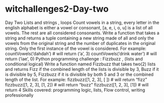 # witchallenges2-Day-two
Day Two
Lists and strings , loops
Count vowels in a string, every letter in the english alphabet is either a
vowel or consonant, [a, e, i, o, u] is a list of all vowels. The rest are all
considered consonants. Write a function that takes a string and returns a
tuple containing a new string made of all and only the vowels from the
original string and the number of duplicates in the original string. Only the
first instance of the vowel is considered.
For example:
countVowels(‘dahdah’) # will return (‘a’, 3)
countVowels(‘drink water’) # will return (‘iae’, 0)
Python programming challenge : Fizzbuzz , (lists and conditional
logical)
Write a function named Fizzbuzz that takes two(2) lists and returns Fizz if
the combined length of the lists is divisible by 3, Buzz if it is divisible by 5,
Fizzbuzz if it is divisible by both 5 and 3 or the combined length of the list.
For example:
fizzbuzz([1, 2, 3], [ ]) # will return “fizz”
fizzbuzz([1, 2, 3], [1, 2]) # will return “buzz”
fizzbuzz([1, 2, 3], [1]) # will return 4
Skills covered: programming logic, lists, Flow control, writing
professionally
